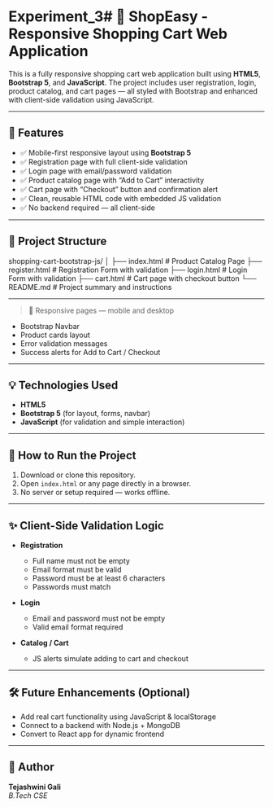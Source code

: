 # Experiment_3# 🛒 ShopEasy - Responsive Shopping Cart Web Application

This is a fully responsive shopping cart web application built using **HTML5**, **Bootstrap 5**, and **JavaScript**. The project includes user registration, login, product catalog, and cart pages — all styled with Bootstrap and enhanced with client-side validation using JavaScript.

---

## 🚀 Features

- ✅ Mobile-first responsive layout using **Bootstrap 5**
- ✅ Registration page with full client-side validation
- ✅ Login page with email/password validation
- ✅ Product catalog page with “Add to Cart” interactivity
- ✅ Cart page with “Checkout” button and confirmation alert
- ✅ Clean, reusable HTML code with embedded JS validation
- ✅ No backend required — all client-side

---

## 📁 Project Structure

shopping-cart-bootstrap-js/
│
├── index.html # Product Catalog Page
├── register.html # Registration Form with validation
├── login.html # Login Form with validation
├── cart.html # Cart page with checkout button
└── README.md # Project summary and instructions

---


> 📱 Responsive pages — mobile and desktop
- Bootstrap Navbar
- Product cards layout
- Error validation messages
- Success alerts for Add to Cart / Checkout

---

## 💡 Technologies Used

- **HTML5**
- **Bootstrap 5** (for layout, forms, navbar)
- **JavaScript** (for validation and simple interaction)

---

## 🧪 How to Run the Project

1. Download or clone this repository.
2. Open `index.html` or any page directly in a browser.
3. No server or setup required — works offline.

---

## ✨ Client-Side Validation Logic

- **Registration**
  - Full name must not be empty
  - Email format must be valid
  - Password must be at least 6 characters
  - Passwords must match

- **Login**
  - Email and password must not be empty
  - Valid email format required

- **Catalog / Cart**
  - JS alerts simulate adding to cart and checkout

---

## 🛠️ Future Enhancements (Optional)

- Add real cart functionality using JavaScript & localStorage
- Connect to a backend with Node.js + MongoDB
- Convert to React app for dynamic frontend

---

## 🙌 Author

**Tejashwini Gali**  
*B.Tech CSE*
